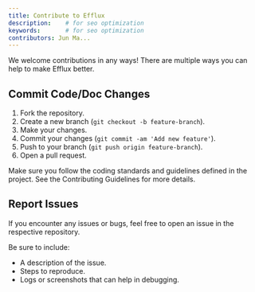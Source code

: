 ```yaml
---
title: Contribute to Efflux
description: 	# for seo optimization
keywords: 		# for seo optimization
contributors: Jun Ma...
---
```


We welcome contributions in any ways! There are multiple ways you can help to make Efflux better.

## Commit Code/Doc Changes

1. Fork the repository.
2. Create a new branch (`git checkout -b feature-branch`).
3. Make your changes.
4. Commit your changes (`git commit -am 'Add new feature'`).
5. Push to your branch (`git push origin feature-branch`).
6. Open a pull request.

Make sure you follow the coding standards and guidelines defined in the project. See the Contributing Guidelines for more details.

## Report Issues

If you encounter any issues or bugs, feel free to open an issue in the respective repository. 

Be sure to include:

- A description of the issue.
- Steps to reproduce.
- Logs or screenshots that can help in debugging.